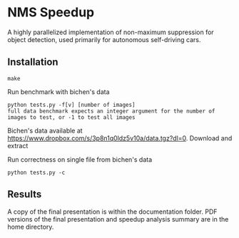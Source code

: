 # NMS Speedup

A highly parallelized implementation of non-maximum suppression for object detection, used primarily for autonomous self-driving cars.

## Installation
~~~~
make
~~~~

Run benchmark with bichen's data
~~~~
python tests.py -f[v] [number of images]
full data benchmark expects an integer argument for the number of images to test, or -1 to test all images
~~~~
Bichen's data available at https://www.dropbox.com/s/3p8n1q0ldz5v10a/data.tgz?dl=0. Download and extract

Run correctness on single file from bichen's data
~~~~
python tests.py -c
~~~~

## Results
A copy of the final presentation is within the documentation folder.
PDF versions of the final presentation and speedup analysis summary are in the home directory.  